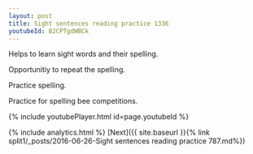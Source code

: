 ```yaml
---
layout: post
title: Sight sentences reading practice 1336
youtubeId: B2CPTgdWBCk
---
```

 
 
Helps to learn sight words and their spelling.

Opportunitiy to repeat the spelling. 

Practice spelling. 
 
Practice for spelling bee competitions. 
 
{% include youtubePlayer.html id=page.youtubeId %}
 
 
{% include analytics.html %} 
[Next]({{ site.baseurl }}{% link  split1/_posts/2016-06-26-Sight sentences reading practice 787.md%})
 
